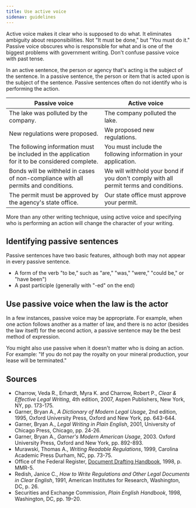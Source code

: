 ```yaml
---
title: Use active voice
sidenav: guidelines
---
```


Active voice makes it clear who is supposed to do what. It eliminates ambiguity about responsibilities. Not "It must be done," but "You must do it." Passive voice obscures who is responsible for what and is one of the biggest problems with government writing. Don't confuse passive voice with past tense.

In an active sentence, the person or agency that's acting is the subject of the sentence. In a passive sentence, the person or item that is acted upon is the subject of the sentence. Passive sentences often do not identify who is performing the action.

Passive voice | Active voice
----------------------------------------------------------------------------------------------- | ------------------------------------------------------------------------------------
The lake was polluted by the company. | The company polluted the lake.
New regulations were proposed. | We proposed new regulations.
The following information must be included in the application for it to be considered complete. | You must include the following information in your application.
Bonds will be withheld in cases of non-compliance with all permits and conditions. | We will withhold your bond if you don't comply with all permit terms and conditions.
The permit must be approved by the agency's state office. | Our state office must approve your permit.

More than any other writing technique, using active voice and specifying who is performing an action will change the character of your writing.

## Identifying passive sentences

Passive sentences have two basic features, although both may not appear in every passive sentence.

- A form of the verb "to be," such as "are," "was," "were," "could be," or "have been")
- A past participle (generally with "-ed" on the end)

## Use passive voice when the law is the actor

In a few instances, passive voice may be appropriate. For example, when one action follows another as a matter of law, and there is no actor (besides the law itself) for the second action, a passive sentence may be the best method of expression.

You might also use passive when it doesn't matter who is doing an action. For example: "If you do not pay the royalty on your mineral production, your lease will be terminated."

## Sources

- Charrow, Veda R., Erhardt, Myra K. and Charrow, Robert P., _Clear & Effective Legal Writing_, 4th edition, 2007, Aspen Publishers, New York, NY, pp. 173-175.
- Garner, Bryan A., _A Dictionary of Modern Legal Usage_, 2nd edition, 1995, Oxford University Press, Oxford and New York, pp. 643-644.
- Garner, Bryan A., _Legal Writing in Plain English_, 2001, University of Chicago Press, Chicago, pp. 24-26.
- Garner, Bryan A., _Garner's Modern American Usage_, 2003. Oxford University Press, Oxford and New York, pp. 892-893.
- Murawski, Thomas A., _Writing Readable Regulations_, 1999, Carolina Academic Press Durham, NC, pp. 73-75.
- Office of the Federal Register, [Document Drafting Handbook](http://www.archives.gov/federal-register/write/handbook/ddh.pdf), 1998, p. MMR-5.
- Redish, Janice C., _How to Write Regulations and Other Legal Documents in Clear English_, 1991, American Institutes for Research, Washington, DC, p. 26.
- Securities and Exchange Commission, _Plain English Handbook_, 1998, Washington, DC, pp. 19–20.

